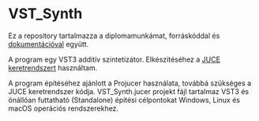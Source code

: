# VST_Synth

Ez a repository tartalmazza a diplomamunkámat, forráskóddal és [dokumentációval](Docs/Habzda_Bálint_VP8EM3_VST_Synth.pdf) együtt.

A program egy VST3 additív szintetizátor. Elkészítéséhez a [JUCE keretrendszert](https://github.com/juce-framework/JUCE/) használtam.

A program építéséhez ajánlott a Projucer használata, továbbá szükséges a JUCE keretrendszer kódja. VST_Synth.jucer projekt fájl tartalmaz VST3 és önállóan futtatható (Standalone) építési célpontokat Windows, Linux és macOS operációs rendszerekhez.
